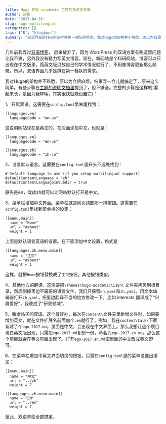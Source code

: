```yaml
---
title: Hugo 网站 academic 主题的多语言界面
author: 赵鹏
date: '2017-04-16'
slug: hugo-multilingual
categories: []
tags: ["R", "blogdown"]
summary: "双语界面是科研网站排在第一梯队的需求。我对Hugo的架构并不熟悉，原以为会很麻烦，结果弄一会儿就搞定了，原来这么简单。"
---
```


几年前我弄过[双语博客](http://dapengde.com/archives/15265)， 后来放弃了，因为 WordPress 的双语方案有些遗留问题让我不爽，另外我没有精力写英文博客。现在，新网站是个科研网站，博客可以只出现在中文版里，而英文版只放自己的学术情况就行了，不用像博客更新那么频繁。所以，双语界面几乎是排在第一梯队的需求。

我对Hugo的架构并不熟悉，原以为会很麻烦，结果弄一会儿就搞定了，原来这么简单。有些步骤在[主题的说明文档里](http://dapengde.com/blogdown_demo_academic/post/getting-started/)提到了，但不够全。完整的步骤是这样的(看起来长，是因为我啰嗦，其实很快就能设置完)：

1、开启双语。这需要在`config.toml`里末尾找到：

```
[languages.en]
  languageCode = "en-us"
```

这说明网站现在是英文的。在后面添加中文，也就是：

```
[languages.en]
  languageCode = "en-us"

[languages.zh]
  languageCode = "zh-cn"
```

2、设置默认语言。这需要在`config.toml`里开头不远处找到：

```
# Default language to use (if you setup multilingual support)
defaultContentLanguage = "zh"
defaultContentLanguageInSubdir = true
```

原先是en，改成zh就可以让网站默认打开是中文。


3、菜单栏增加中文界面。菜单栏就是网页顶部那一排按钮。这需要在`config.toml`里找到菜单栏的设定：

```
[[menu.main]]
  name = "Home"
  url = "#about"
  weight = 1
```

上面是默认语言英语的设置。在下面添加中文设置，格式是

```
[[languages.zh.menu.main]]
  name = "主页"
  url = "#about"
  weight = 1
```

这样，就把`Home`按钮替换成了`主页`按钮。其他按钮类似。

4、其他地方的翻译。这需要把`\themes\hugo-academic\i18n\` 文件夹拷贝到根目录，然后删掉里边不需要的语言文件。我们只保留`en.yaml`和`zh.yaml`。用文本编辑器打开`zh.yaml`，把里边翻译不当的地方修改一下，比如 interests 翻译成了“兴趣爱好”，我改成了“研究领域”。

5、新增帖子的双语。这个最好办，每次在`content\`文件夹里新增文件时，如果要增加英文，就在文件扩展名前面加个`.en`就行了。例如，我在`content\talk\`下面新建了个`egu-2017.md`，里面是中文，会出现在中文界面上。那么我想让这个项目也在英文版出现，只需把`egu-2017.md`复制一份，命名为`egu-2017.en.md`，那么这个项目就会在英文界面出现了。打开`egu-2017.en.md`把里面的中文改成英文即可。

6、在菜单栏增加中英文界面切换的按钮。只需在`config.toml`里的菜单设置出增加：

```
[[menu.main]]
  name = "中文"
  url = "../zh"
  weight = 7
  
[[languages.zh.menu.main]]
  name = "EN"
  url = "../en"
  weight = 7
```

至此，双语界面全部搞定。